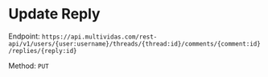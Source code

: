 # Update Reply

Endpoint: `https://api.multividas.com/rest-api/v1/users/{user:username}/threads/{thread:id}/comments/{comment:id}/replies/{reply:id}` 

Method: `PUT`
